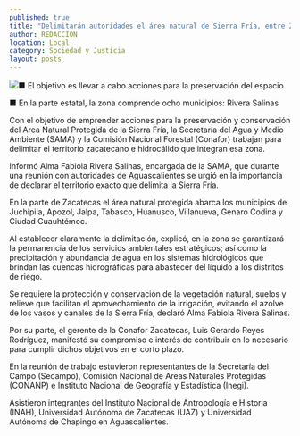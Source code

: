 ```yaml
---
published: true
title: "Delimitarán autoridades el área natural de Sierra Fría, entre Zacatecas y Aguascalientes "
author: REDACCION
location: Local
category: Sociedad y Justicia
layout: posts
---
```


![](http://i.imgur.com/WnWsAKum.jpg)■ El objetivo es llevar a cabo acciones para la preservación del espacio

■ En la parte estatal, la zona comprende ocho municipios: Rivera Salinas

Con el objetivo de emprender acciones para la preservación y conservación del Area Natural Protegida de la Sierra Fría, la Secretaría del Agua y Medio Ambiente (SAMA) y la Comisión Nacional Forestal (Conafor) trabajan para delimitar el territorio zacatecano e hidrocálido que integran esa zona.

Informó Alma Fabiola Rivera Salinas, encargada de la SAMA, que durante una reunión con autoridades de Aguascalientes se urgió en la importancia de declarar el territorio exacto que delimita la Sierra Fría.


En la parte de Zacatecas el área natural protegida abarca los municipios de Juchipila, Apozol, Jalpa, Tabasco, Huanusco, Villanueva, Genaro Codina y Ciudad Cuauhtémoc.

Al establecer claramente la delimitación, explicó, en la zona se garantizará la permanencia de los servicios ambientales estratégicos; así como la precipitación y abundancia de agua en los sistemas hidrológicos que brindan las cuencas hidrográficas para abastecer del líquido a los distritos de riego.

Se requiere la protección y conservación de la vegetación natural, suelos y relieve que facilitan el aprovechamiento de la irrigación, evitando el azolve de los vasos y canales de la Sierra Fría, declaró Alma Fabiola Rivera Salinas.

Por su parte, el gerente de la Conafor Zacatecas, Luis Gerardo Reyes Rodríguez, manifestó su compromiso e interés de contribuir en lo necesario para cumplir dichos objetivos en el corto plazo.

En la reunión de trabajo estuvieron representantes de la Secretaría del Campo (Secampo),  Comisión Nacional de Areas Naturales Protegidas (CONANP) e Instituto Nacional de Geografía y Estadística (Inegi).

Asistieron integrantes del Instituto Nacional de Antropología e Historia (INAH), Universidad Autónoma de Zacatecas (UAZ) y Universidad Autónoma de Chapingo en Aguascalientes.
